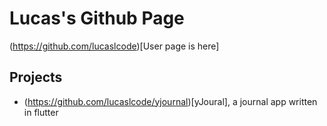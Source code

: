 # Lucas's Github Page


(https://github.com/lucaslcode)[User page is here]


## Projects

- (https://github.com/lucaslcode/yjournal)[yJoural], a journal app written in flutter
